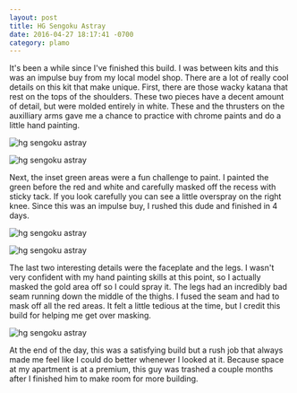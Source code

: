```yaml
---
layout: post
title: HG Sengoku Astray
date: 2016-04-27 18:17:41 -0700
category: plamo
---
```


It's been a while since I've finished this build. I was between kits and this was an impulse buy
from my local model shop. There are a lot of really cool details on this kit that make unique. 
First, there are those wacky katana that rest on the tops of the shoulders. These two
pieces have a decent amount of detail, but were molded entirely in white. These and the thrusters
on the auxilliary arms gave me a chance to practice with chrome paints and do a little hand painting. 

![hg sengoku astray](http://i.imgur.com/t2XbzLQh.jpg)

![hg sengoku astray](http://i.imgur.com/5D3oMGoh.jpg)

Next, the inset green areas
were a fun challenge to paint. I painted the green before the red and white and carefully masked off
the recess with sticky tack. If you look carefully you can see a little overspray on the right knee. 
Since this was an impulse buy, I rushed this dude and finished in 4 days. 

![hg sengoku astray](http://i.imgur.com/LRBGIuMh.jpg)

![hg sengoku astray](http://i.imgur.com/mbiouG6h.jpg)

The last two interesting details were the faceplate and the legs. I wasn't very confident with my hand
painting skills at this point, so I actually masked the gold area off so I could spray it. The legs had 
an incredibly bad seam running down the middle of the thighs. I fused the seam and had to mask off all the 
red areas. It felt a little tedious at the time, but I credit this build for helping me get over masking. 

![hg sengoku astray](http://i.imgur.com/zrr6hGxh.jpg)

At the end of the day, this was a satisfying build but a rush job that always made me feel like I 
could do better whenever I looked at it. Because space at my apartment is at a premium, this guy was
trashed a couple months after I finished him to make room for more building. 

